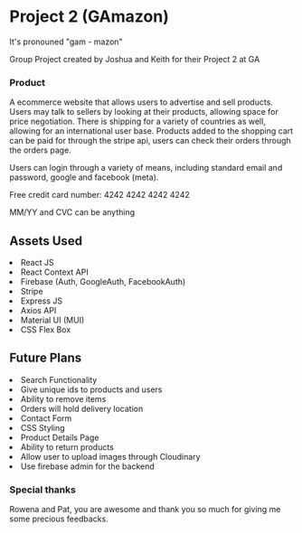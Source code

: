 # Project 2 (GAmazon)

It's pronouned "gam - mazon"

Group Project created by Joshua and Keith for their Project 2 at GA

### Product

A ecommerce website that allows users to advertise and sell products. Users may talk to sellers by looking at their products, allowing space for price negotiation. There is shipping for a variety of countries as well, allowing for an international user base. Products added to the shopping cart can be paid for through the stripe api, users can check their orders through the orders page.

Users can login through a variety of means, including standard email and password, google and facebook (meta).

Free credit card number: 4242 4242 4242 4242

MM/YY and CVC can be anything

## Assets Used

<li>React JS</li>
<li>React Context API</li>
<li>Firebase (Auth, GoogleAuth, FacebookAuth) </li>
<li>Stripe</li>
<li>Express JS</li>
<li>Axios API</li>
<li>Material UI (MUI)</li>
<li>CSS Flex Box</li>

## Future Plans

<li>Search Functionality</li>
<li>Give unique ids to products and users</li>
<li>Ability to remove items</li>
<li>Orders will hold delivery location</li>
<li>Contact Form</li>
<li>CSS Styling</li>
<li>Product Details Page</li>
<li>Ability to return products</li>
<li>Allow user to upload images through Cloudinary</li>
<li>Use firebase admin for the backend</li>

### Special thanks

Rowena and Pat, you are awesome and thank you so much for giving me some precious feedbacks.

